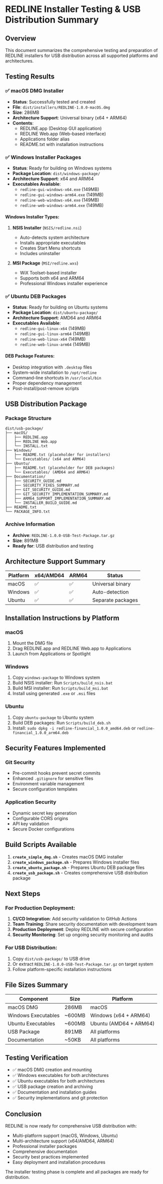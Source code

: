 # REDLINE Installer Testing & USB Distribution Summary

## Overview

This document summarizes the comprehensive testing and preparation of REDLINE installers for USB distribution across all supported platforms and architectures.

## Testing Results

### ✅ macOS DMG Installer
- **Status**: Successfully tested and created
- **File**: `dist/installers/REDLINE-1.0.0-macOS.dmg`
- **Size**: 286MB
- **Architecture Support**: Universal binary (x64 + ARM64)
- **Contents**:
  - REDLINE.app (Desktop GUI application)
  - REDLINE Web.app (Web-based interface)
  - Applications folder alias
  - README.txt with installation instructions

### ✅ Windows Installer Packages
- **Status**: Ready for building on Windows systems
- **Package Location**: `dist/windows-package/`
- **Architecture Support**: x64 and ARM64
- **Executables Available**:
  - `redline-gui-windows-x64.exe` (149MB)
  - `redline-gui-windows-arm64.exe` (149MB)
  - `redline-web-windows-x64.exe` (149MB)
  - `redline-web-windows-arm64.exe` (149MB)

#### Windows Installer Types:
1. **NSIS Installer** (`NSIS/redline.nsi`)
   - Auto-detects system architecture
   - Installs appropriate executables
   - Creates Start Menu shortcuts
   - Includes uninstaller

2. **MSI Package** (`MSI/redline.wxs`)
   - WiX Toolset-based installer
   - Supports both x64 and ARM64
   - Professional Windows installer experience

### ✅ Ubuntu DEB Packages
- **Status**: Ready for building on Ubuntu systems
- **Package Location**: `dist/ubuntu-package/`
- **Architecture Support**: AMD64 and ARM64
- **Executables Available**:
  - `redline-gui-linux-x64` (149MB)
  - `redline-gui-linux-arm64` (149MB)
  - `redline-web-linux-x64` (149MB)
  - `redline-web-linux-arm64` (149MB)

#### DEB Package Features:
- Desktop integration with `.desktop` files
- System-wide installation to `/opt/redline`
- Command-line shortcuts in `/usr/local/bin`
- Proper dependency management
- Post-install/post-remove scripts

## USB Distribution Package

### Package Structure
```
dist/usb-package/
├── macOS/
│   ├── REDLINE.app
│   ├── REDLINE Web.app
│   └── INSTALL.txt
├── Windows/
│   ├── README.txt (placeholder for installers)
│   └── Executables/ (x64 and ARM64)
├── Ubuntu/
│   ├── README.txt (placeholder for DEB packages)
│   └── Executables/ (AMD64 and ARM64)
├── Documentation/
│   ├── SECURITY_GUIDE.md
│   ├── SECURITY_FIXES_SUMMARY.md
│   ├── GIT_SECURITY_GUIDE.md
│   ├── GIT_SECURITY_IMPLEMENTATION_SUMMARY.md
│   ├── ARM64_SUPPORT_IMPLEMENTATION_SUMMARY.md
│   └── INSTALLER_BUILD_GUIDE.md
├── README.txt
└── PACKAGE_INFO.txt
```

### Archive Information
- **Archive**: `REDLINE-1.0.0-USB-Test-Package.tar.gz`
- **Size**: 891MB
- **Ready for**: USB distribution and testing

## Architecture Support Summary

| Platform | x64/AMD64 | ARM64 | Status |
|----------|-----------|-------|--------|
| macOS | ✅ | ✅ | Universal binary |
| Windows | ✅ | ✅ | Auto-detection |
| Ubuntu | ✅ | ✅ | Separate packages |

## Installation Instructions by Platform

### macOS
1. Mount the DMG file
2. Drag REDLINE.app and REDLINE Web.app to Applications
3. Launch from Applications or Spotlight

### Windows
1. Copy `windows-package` to Windows system
2. Build NSIS installer: Run `Scripts/build_nsis.bat`
3. Build MSI installer: Run `Scripts/build_msi.bat`
4. Install using generated `.exe` or `.msi` files

### Ubuntu
1. Copy `ubuntu-package` to Ubuntu system
2. Build DEB packages: Run `Scripts/build_deb.sh`
3. Install: `sudo dpkg -i redline-financial_1.0.0_amd64.deb` or `redline-financial_1.0.0_arm64.deb`

## Security Features Implemented

### Git Security
- Pre-commit hooks prevent secret commits
- Enhanced `.gitignore` for sensitive files
- Environment variable management
- Secure configuration templates

### Application Security
- Dynamic secret key generation
- Configurable CORS origins
- API key validation
- Secure Docker configurations

## Build Scripts Available

1. **`create_simple_dmg.sh`** - Creates macOS DMG installer
2. **`create_windows_package.sh`** - Prepares Windows installer files
3. **`create_ubuntu_package.sh`** - Prepares Ubuntu DEB package files
4. **`create_usb_package.sh`** - Creates comprehensive USB distribution package

## Next Steps

### For Production Deployment:
1. **CI/CD Integration**: Add security validation to GitHub Actions
2. **Team Training**: Share security documentation with development team
3. **Production Deployment**: Deploy REDLINE with secure configuration
4. **Security Monitoring**: Set up ongoing security monitoring and audits

### For USB Distribution:
1. Copy `dist/usb-package/` to USB drive
2. Or extract `REDLINE-1.0.0-USB-Test-Package.tar.gz` on target system
3. Follow platform-specific installation instructions

## File Sizes Summary

| Component | Size | Platform |
|-----------|------|----------|
| macOS DMG | 286MB | macOS |
| Windows Executables | ~600MB | Windows (x64 + ARM64) |
| Ubuntu Executables | ~600MB | Ubuntu (AMD64 + ARM64) |
| USB Package | 891MB | All platforms |
| Documentation | ~50KB | All platforms |

## Testing Verification

- ✅ macOS DMG creation and mounting
- ✅ Windows executables for both architectures
- ✅ Ubuntu executables for both architectures
- ✅ USB package creation and archiving
- ✅ Documentation and installation guides
- ✅ Security implementations and git protection

## Conclusion

REDLINE is now ready for comprehensive USB distribution with:
- Multi-platform support (macOS, Windows, Ubuntu)
- Multi-architecture support (x64/AMD64, ARM64)
- Professional installer packages
- Comprehensive documentation
- Security best practices implemented
- Easy deployment and installation procedures

The installer testing phase is complete and all packages are ready for distribution.